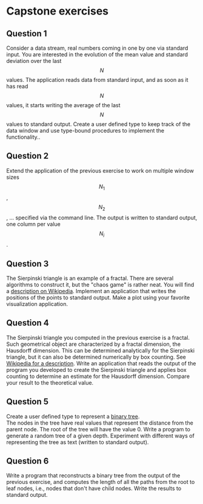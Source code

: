 # Capstone exercises

## Question 1

Consider a data stream, real numbers coming in one by one via standard input.
You are interested in the evolution of the mean value and standard deviation
over the last $$N$$ values.  The application reads data from standard input,
and as soon as it has read $$N$$ values, it starts writing the average of the
last $$N$$ values to standard output.
Create a user defined type to keep track of the data window and use type-bound
procedures to implement the functionality..


## Question 2

Extend the application of the previous exercise to work on multiple window
sizes $$N_1$$, $$N_2$$, ... specified via the command line.  The output is
written to standard output, one column per value $$N_i$$.


## Question 3

The Sierpinski triangle is an example of a fractal.  There are several
algorithms to construct it, but the "chaos game" is rather neat.  You will
find a [description on Wikipedia](https://en.wikipedia.org/wiki/Sierpi%C5%84ski_triangle#Chaos_game).
Implement an application that writes the positions of the points to
standard output.  Make a plot using your favorite visualization application.


## Question 4

The Sierpinski triangle you computed in the previous exercise is a fractal.
Such geometrical object are characterized by a fractal dimension, the Hausdorff
dimension.  This can be determined analytically for the Sierpinski triangle,
but it can also be determined numerically by box counting.  See [Wikipedia for
a description](https://en.wikipedia.org/wiki/Box_counting).
Write an application that reads the output of the program you developed to
create the Sierpinski triangle and applies box counting to determine an
estimate for the Hausdorff dimension.  Compare your result to the theoretical
value.


## Question 5

Create a user defined type to represent a [binary tree](https://en.wikipedia.org/wiki/Binary_tree).  
The nodes in the tree have real values that represent the distance from the
parent node.  The root of the tree will have the value 0.  Write a program to
generate a random tree of a given depth.
Experiment with different ways of representing the tree as text (written to
standard output).


## Question 6

Write a program that reconstructs a binary tree from the output of the previous
exercise, and computes the length of all the paths from the root to leaf nodes,
i.e., nodes that don't have child nodes.  Write the results to standard output.
